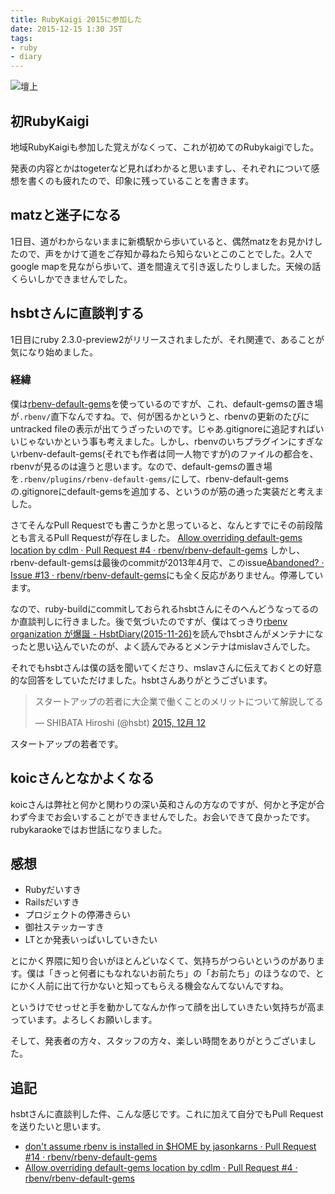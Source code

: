 ```yaml
---
title: RubyKaigi 2015に参加した
date: 2015-12-15 1:30 JST
tags:
- ruby
- diary
---
```


![壇上](2015/rubykaigi-2015-stage.jpg)

## 初RubyKaigi
地域RubyKaigiも参加した覚えがなくって、これが初めてのRubykaigiでした。

発表の内容とかはtogeterなど見ればわかると思いますし、それぞれについて感想を書くのも疲れたので、印象に残っていることを書きます。

## matzと迷子になる
1日目、道がわからないままに新橋駅から歩いていると、偶然matzをお見かけしたので、声をかけて道をご存知か尋ねたら知らないとこのことでした。2人でgoogle mapを見ながら歩いて、道を間違えて引き返したりしました。天候の話くらいしかできませんでした。

## hsbtさんに直談判する
1日目にruby 2.3.0-preview2がリリースされましたが、それ関連で、あることが気になり始めました。

### 経緯

僕は[rbenv-default-gems](https://github.com/rbenv/rbenv-default-gems)を使っているのですが、これ、default-gemsの置き場が`.rbenv/`直下なんですね。で、何が困るかというと、rbenvの更新のたびにuntracked fileの表示が出てうざったいのです。じゃあ.gitignoreに追記すればいいじゃないかという事も考えました。しかし、rbenvのいちプラグインにすぎないrbenv-default-gems(それでも作者は同一人物ですが)のファイルの都合を、rbenvが見るのは違うと思います。なので、default-gemsの置き場を`.rbenv/plugins/rbenv-default-gems/`にして、rbenv-default-gemsの.gitignoreにdefault-gemsを追加する、というのが筋の通った実装だと考えました。

さてそんなPull Requestでも書こうかと思っていると、なんとすでにその前段階とも言えるPull Requestが存在しました。
[Allow overriding default-gems location by cdlm · Pull Request #4 · rbenv/rbenv-default-gems](https://github.com/rbenv/rbenv-default-gems/pull/4/files)
しかし、rbenv-default-gemsは最後のcommitが2013年4月で、このissue[Abandoned? · Issue #13 · rbenv/rbenv-default-gems](https://github.com/rbenv/rbenv-default-gems/issues/13)にも全く反応がありません。停滞しています。

なので、ruby-buildにcommitしておられるhsbtさんにそのへんどうなってるのか直談判しに行きました。後で気づいたのですが、僕はてっきり[rbenv organization が爆誕 - HsbtDiary(2015-11-26)](http://www.hsbt.org/diary/20151126.html#p01)を読んでhsbtさんがメンテナになったと思い込んでいたのが、よく読んでみるとメンテナはmislavさんでした。

それでもhsbtさんは僕の話を聞いてくださり、mslavさんに伝えておくとの好意的な回答をしていただけました。hsbtさんありがとうございます。

<blockquote class="twitter-tweet" lang="ja"><p lang="ja" dir="ltr">スタートアップの若者に大企業で働くことのメリットについて解説してる</p>&mdash; SHIBATA Hiroshi (@hsbt) <a href="https://twitter.com/hsbt/status/675628885619310592">2015, 12月 12</a></blockquote>
<script async src="//platform.twitter.com/widgets.js" charset="utf-8"></script>

スタートアップの若者です。

## koicさんとなかよくなる
koicさんは弊社と何かと関わりの深い英和さんの方なのですが、何かと予定が合わず今までお会いすることができませんでした。お会いできて良かったです。rubykaraokeではお世話になりました。

## 感想
- Rubyだいすき
- Railsだいすき
- プロジェクトの停滞きらい
- 御社ステッカーすき
- LTとか発表いっぱいしていきたい

とにかく界隈に知り合いがほとんどいなくて、気持ちがつらいというのがあります。僕は「きっと何者にもなれないお前たち」の「お前たち」のほうなので、とにかく人前に出て行かないと知ってもらえる機会なんてないんですね。

というけでせっせと手を動かしてなんか作って顔を出していきたい気持ちが高まっています。よろしくお願いします。

そして、発表者の方々、スタッフの方々、楽しい時間をありがとうございました。

## 追記
hsbtさんに直談判した件、こんな感じです。これに加えて自分でもPull Requestを送りたいと思います。

- [don't assume rbenv is installed in $HOME by jasonkarns · Pull Request #14 · rbenv/rbenv-default-gems](https://github.com/rbenv/rbenv-default-gems/pull/14)
- [Allow overriding default-gems location by cdlm · Pull Request #4 · rbenv/rbenv-default-gems](https://github.com/rbenv/rbenv-default-gems/pull/4)
